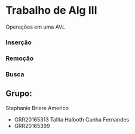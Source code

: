 # Trabalho de Alg III
Operações em uma AVL
### Inserção
### Remoção
### Busca
## Grupo:
Stephanie Briere Americo
- GRR20165313
Talita Halboth Cunha Fernandes
- GRR20165399